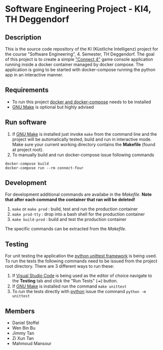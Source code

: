 # Software Engineering Project - KI4, TH Deggendorf

## Description

This is the source code repository of the KI (Küstliche Intelligenz) project for the course "Software Engineering", 4. Semester, TH Deggendorf.
The goal of this project is to create a simple ["Connect 4"](https://en.wikipedia.org/wiki/Connect_Four) game console application running inside a docker container managed by docker compose.
The application is going to be started with docker-compose running the python app in an interactive manner.

## Requirements

- To run this project [docker and docker-compose](https://www.docker.com/) needs to be installed
- [GNU Make](https://www.gnu.org/software/make/) is optional but highly advised

## Run software

1. If [GNU Make](https://www.gnu.org/software/make/) is installed just invoke `make` from the command line and the project will be automatically tested, build and run in interactive mode. Make sure your current working directory contains the **Makefile** (found at project root).
1. To manually build and run docker-compose issue following commands

```
docker-compose build
docker-compose run --rm connect-four
```

## Development

For development additional commands are availabe in the _Makefile_. **Note that after each command the container that ran will be deleted!**

1. `make` or `make prod` : build, test and run the production container
1. `make prod-tty` : drop into a bash shell for the production container
1. `make build-prod` : build and test the production container

The specific commands can be extracted from the _Makefile_.

## Testing

For unit testing the application the [python unittest framework](https://docs.python.org/3/library/unittest.html) is being used. To run the tests the following commands need to be issued from the project root directory. There are 3 different ways to run these:

1. If [Visual Studio Code](https://code.visualstudio.com/) is being used as the editor of choice navigate to the **Testing** tab and click the "Run Tests" (⯮) button.
1. If [GNU Make](https://www.gnu.org/software/make/) is installed run the command `make unittest`
1. To run the tests directly with [python](https://www.python.org/) issue the command `python -m unittest`

## Members

- Daniel Stoffel
- Wen Bin Bu
- Jimmy Tan
- Zi Xun Tan
- Mahmoud Mansour
